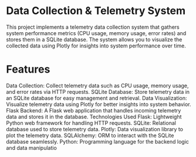 # Data Collection & Telemetry System

This project implements a telemetry data collection system that gathers system performance metrics (CPU usage, memory usage, error rates) and stores them in a SQLite database. The system allows you to visualize the collected data using Plotly for insights into system performance over time.

# Features

Data Collection: Collect telemetry data such as CPU usage, memory usage, and error rates via HTTP requests.
SQLite Database: Store telemetry data in an SQLite database for easy management and retrieval.
Data Visualization: Visualize telemetry data using Plotly for better insights into system behavior.
Flask Backend: A Flask web application that handles incoming telemetry data and stores it in the database.
Technologies Used
Flask: Lightweight Python web framework for handling HTTP requests.
SQLite: Relational database used to store telemetry data.
Plotly: Data visualization library to plot the telemetry data.
SQLAlchemy: ORM to interact with the SQLite database seamlessly.
Python: Programming language for the backend logic and data manipulatio
